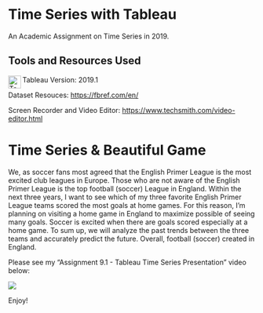 # Time Series with Tableau

An Academic Assignment on Time Series in 2019.

## Tools and Resources Used

<img align="left" alt="Tableau" width="26px" src="https://tableau.github.io/webdataconnector/assets/logo.png" /> Tableau Version: 2019.1

Dataset Resouces: https://fbref.com/en/

Screen Recorder and Video Editor: https://www.techsmith.com/video-editor.html


# Time Series & Beautiful Game

We, as soccer fans most agreed that the English Primer League is the most excited club leagues in Europe. Those who are not aware of the English Primer League is the top football (soccer) League in England. Within the next three years, I want to see which of my three favorite English Primer League teams scored the most goals at home games. For this reason, I’m planning on visiting a home game in England to maximize possible of seeing many goals. Soccer is excited when there are goals scored especially at a home game. To sum up, we will analyze the past trends between the three teams and accurately predict the future.  Overall, football (soccer) created in England. 

Please see my “Assignment 9.1 - Tableau Time Series Presentation” video below:

[![](http://img.youtube.com/vi/LwgemfNOybk/0.jpg)](http://www.youtube.com/watch?v=LwgemfNOybk "Tableau Time Series Presentation")


Enjoy!
